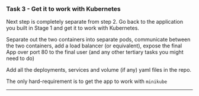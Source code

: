 ### Task 3 - Get it to work with Kubernetes

Next step is completely separate from step 2. Go back to the application you built in Stage 1 and get it to work with Kubernetes.

Separate out the two containers into separate pods, communicate between the two containers, add a load balancer (or equivalent), expose the final App over port 80 to the final user (and any other tertiary tasks you might need to do)

Add all the deployments, services and volume (if any) yaml files in the repo.

The only hard-requirement is to get the app to work with `minikube`

---